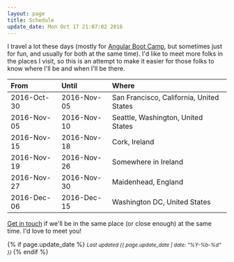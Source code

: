 ```yaml
---
layout: page
title: Schedule
update_date: Mon Oct 17 21:07:02 2016
---
```


I travel a lot these days (mostly for [Angular Boot Camp](http://angularbootcamp.com/), but sometimes just for fun, and usually for both at the same time). I'd like to meet more folks in the places I visit, so this is an attempt to make it easier for those folks to know where I'll be and when I'll be there.

| From        | Until       | Where
|:------------|:------------|:-
| 2016-Oct-30 | 2016-Nov-05 | San Francisco, California, United States
| 2016-Nov-05 | 2016-Nov-10 | Seattle, Washington, United States
| 2016-Nov-15 | 2016-Nov-18 | Cork, Ireland
| 2016-Nov-19 | 2016-Nov-26 | Somewhere in Ireland
| 2016-Nov-27 | 2016-Nov-30 | Maidenhead, England
| 2016-Dec-06 | 2016-Dec-15 | Washington DC, United States

[Get in touch](/contact/) if we'll be in the same place (or close enough) at the same time. I'd love to meet you!


{% if page.update_date %}
  <small>
    *Last updated {{ page.update_date | date: "%Y-%b-%d" }}*
  </small>
{% endif %}
